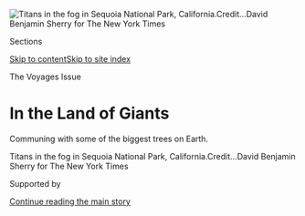 <div id="app">

<div>

<div>

<div>

</div>

<div data-aria-hidden="false">

<div id="site-content" data-role="main">

<div>

<div class="css-1aor85t" style="opacity:0.000000001;z-index:-1;visibility:hidden">

<div class="css-1hqnpie">

<div class="css-epjblv">

<span class="css-z6pdnw">In the Land of
Giants</span>

</div>

<div class="css-k008qs">

<div class="css-1iwv8en">

<span class="css-18z7m18"></span>

<div>

<div>

</div>

</div>

</div>

<span class="css-1n6z4y">https://nyti.ms/2mTrEOR</span>

<div class="css-1705lsu">

<div class="css-4xjgmj">

<div class="css-4skfbu" data-role="toolbar" data-aria-label="Social Media Share buttons, Save button, and Comments Panel with current comment count" data-testid="share-tools">

  - 
  - 
  - 
  - 
    
    <div class="css-6n7j50">
    
    </div>

  - 
  - 

</div>

</div>

</div>

</div>

</div>

</div>

<div class="css-11qgg8s">

</div>

<div id="fullBleedHeaderContent">

<div class="css-1mre5cn">

![<span class="css-i48y28 e13ogyst0" data-aria-hidden="true">Titans in
the fog in Sequoia National Park,
California.</span><span class="css-ach9cc e1z0qqy90" itemprop="copyrightHolder"><span class="css-1ly73wi e1tej78p0">Credit...</span><span><span>David
Benjamin Sherry for The New York
Times</span></span></span>](https://static01.graylady3jvrrxbe.onion/images/2017/03/26/magazine/26sequoias1/26mag-26sequoias-t_CA0-articleLarge.jpg?quality=75&auto=webp&disable=upscale)

</div>

<div class="css-hy7cq4">

<div class="css-6cn7ki">

<div class="NYTAppHideMasthead css-1bcu9v6 e1suatyy0">

<div class="section css-1o1qe8k e1suatyy2">

<div class="css-cu5p7t er09x8g0">

<div class="css-6n7j50">

</div>

<span class="css-1dv1kvn">Sections</span>

[Skip to content](#site-content)[Skip to site index](#site-index)

</div>

<div class="css-10698na e1huz5gh0">

</div>

</div>

</div>

The Voyages Issue

<div class="css-1sojcmr ehdk2mb0">

# In the Land of Giants

</div>

Communing with some of the biggest trees on Earth.

</div>

</div>

<div class="css-nwzfg5 e1gnum310">

<span class="css-1f9pvn2 magazine">Titans in the fog in Sequoia National
Park,
California.</span><span class="css-ach9cc e1z0qqy90" itemprop="copyrightHolder"><span class="css-1ly73wi e1tej78p0">Credit...</span><span><span>David
Benjamin Sherry for The New York Times</span></span></span>

</div>

<div id="sponsor-wrapper" class="css-1hyfx7x">

<div id="sponsor-slug" class="css-19vbshk">

Supported by

</div>

[Continue reading the main
story](#after-sponsor)

<div id="sponsor" class="ad sponsor-wrapper" style="text-align:center;height:100%;display:block">

</div>

<div id="after-sponsor">

</div>

</div>

<div class="css-1fl1393 e1gnum311">

<div class="css-18e8msd">

<div class="css-vp77d3 epjyd6m0">

<div class="css-1baulvz">

By <span class="css-1baulvz last-byline" itemprop="name">Jon
Mooallem</span>

</div>

</div>

  - March 23,
    2017

  - 
    
    <div class="css-4xjgmj">
    
    <div class="css-d8bdto" data-role="toolbar" data-aria-label="Social Media Share buttons, Save button, and Comments Panel with current comment count" data-testid="share-tools">
    
      - 
      - 
      - 
      - 
        
        <div class="css-6n7j50">
        
        </div>
    
      - 
      - 
    
    </div>
    
    </div>

</div>

</div>

</div>

<div class="section meteredContent css-1r7ky0e" name="articleBody" itemprop="articleBody">

<div class="css-1fanzo5 StoryBodyCompanionColumn">

<div class="css-53u6y8">

<span class="css-ggqk20 ethc9we0">T</span>he trees are so big that it
would be cowardly not to deal with their bigness head on. They are very,
very big. You already knew this — they’re called “giant sequoias” — and
I knew it, too. But in person, their bigness still feels unexpected,
revelatory. And the delirium of their size is enhanced by their age, by
the knowledge that some of the oldest sequoias predate our best tools
for processing and communicating phenomena like sequoias, that the trees
are older than the English language and most of the world’s major
religions — older by centuries, easily, even millenniums. The physical
appearance of a tree cannot be deafening, and yet with these trees, it
is. Facing down a sequoia, the most grammatically scrambled thoughts
wind up feeling right. Really, there’s only so much a person can do or
say. Often I found myself expelling a quivering, involuntary *Whoa.*

The first time that happened, I was driving into Sequoia National Park
from the foothills of central California’s Sierra Nevada, south of
Yosemite. Suddenly, the Four Guardsmen came into view: a tight quartet
of elephantine sequoia trunks through which the road passes. The trees
have tops, too — those trunks lead to crowns — but that’s immaterial;
the trunks are all you have a hope of registering from inside your car.
They fill the windows and function as a gateway. They were like living
infrastructure, rising out of the snow.

The rental-car company had given me a squat Fiat micro-S.U.V., which,
though it was equipped with all-wheel drive and seemed to be handling
capably enough, was so strikingly unbrawny in appearance that crunching
up the icy, winding mountain road, I wasn’t brave enough to push it any
faster than a feeble crawl. Now, with the squeeze through the Guardsmen
ahead of me tightening, I slowed even more. I heard myself letting out
an anticipatory holler, like a Hollywood fighter pilot banking through a
dogfight, and threaded the needle at nine miles an hour.

There are more than 8,000 sequoias in the Giant Forest, the
three-and-a-half-square-mile centerpiece of the park. The largest grow
more than 300 feet tall and 30 feet across, barely tapering as they rise
until, about two-thirds of the way up, the scrambling madness of their
branches starts. The branches are crooked and gnarled, while the rest of
the tree is stoic and straight. The branches are grayish and brownish —
average American tree colors — while the trunk, particularly in sunlight
reflected off snow, hums with a dreamy reddish-orange glow. The branches
often seem to have nothing to do with the sequoia they’re attached to;
they are trees themselves. In 1978, a branch broke off a sequoia called
the General Sherman. It was 150 feet long and nearly seven feet thick.
All by itself, that branch would have been one of the tallest trees east
of the Mississippi.

</div>

</div>

<div class="css-1fanzo5 StoryBodyCompanionColumn">

<div class="css-53u6y8">

The General Sherman Tree is one of the park’s primary attractions. It’s
275 feet tall, 100 feet in circumference, and known to be the largest
tree on Earth, by volume. (The National Park Service drives home its
massiveness on a sign in front of its trunk this way: If the General
Sherman were hollowed out and filled with water, it’d be enough water
for you to take a bath every day for 27 years.) The General Sherman is
not far off the Generals Highway, which runs through the park. It is a
tree with its own parking lot. Though the pathways were ice-crusted or
snowed under when I visited last month, I watched tourists of all shapes
and sizes hobble and skitter over them toward the tree for photographs:
the Italian dude with the soul patch posing with double thumbs up; the
overweight couple huffing, “You make it to the tree?” to a few young
women returning to their car; the young man looking up at the tree, eyes
closed and still, face in the sun — a tranquil image of cosmic,
momentary oneness were it not for his self-aggrandizing sweatshirt,
which read, I AM NOT A GOD BUT SOMETHING SIMILAR. And then there was the
woman with a moaning child in her arms. She was whispering, “Last one, I
promise,” while her husband set up a tripod and timer, far, far away,
struggling to frame his teensy family against the universe of the tree.
Eventually the man found he had to reposition and walked right in front
of me. When we made eye contact, he said, “It’s
big\!”

</div>

</div>

<div style="max-width:100%;margin:0 auto">

<div class="css-17dprlf" data-id="100000004999501" data-slug="26mag-voyages-nav" style="max-width:300px">

</div>

</div>

<div class="css-1fanzo5 StoryBodyCompanionColumn">

<div class="css-53u6y8">

Exactly, yes. And still, it’s not just that the trees are big; it’s that
everything about them is also big. The raised columns of bark running
down their trunks are bigger than the bark on ordinary trees. The
gullies between those columns are wider and deeper. The fire scars are
bigger. (Sequoias are mostly fire-resistant, even when wildfires or
lightning burn away at their bases, opening triangular, vaulting caverns
in their trunks, like grottos in a sea cliff.) The burls on the trees
are bigger. Even the woodpecker holes are bigger, which seems illogical
— you’d expect woodpeckers to hammer out the same size holes,
regardless — but honestly, they are. Every element of a sequoia is
freakishly, but also flawlessly, proportionally big. And this creates a
subconscious sense that you’re not looking at a normal tree that just
kept growing until it became very tall but a tree that was somehow
supernaturally inflated to unimaginable dimensions, all of its features
swelling like some fantastically transformed mushroom or a cursed
cartoon man bloating into a giant. This aspect of the sequoia’s size is
also a tricky thing to pick up from photographs. Even if there’s a fence
or person in the shot for scale, the human eye can find a way to correct
for the sequoias’ unacceptable gigantism: It reads the fir trees near
the sequoias as bushes, to make the sequoias seem like ordinary trees;
or it flattens the perspective, so that, say, four far-off sequoias
appear to be right alongside six cedars in the foreground — fusing all
of them into a single line of 10 perfectly boring-size trees. In one of
these ways or another, virtually every sequoia picture I took wound up a
dud. Later, when I texted a friend what I thought was the best one, she
mistook it for a shot of my backyard.

“I feel like I’m in a fairy tale\!” a woman named Angela Fitzpatrick
announced one afternoon. Fitzpatrick and I were the only two people who
had shown up for a snowshoe hike led by a nonprofit group called the
Sequoia Parks Conservancy. The park’s sparse winter crowds heightened
the otherworldliness of the trees. So did all the snow. The woods were
hushed around us, a cradle of pure whites, reds and greens.

Fitzpatrick was an information-security analyst from Tampa, Fla., who
had been flown out to audit a credit union in a nearby town, then
planned an extra day to see the trees. She was excellent company,
equally not-shy when it came to fumbling expressions of stupefaction and
delight. At one point, falling behind, I realized I hadn’t yet touched a
sequoia, so I veered off and patted one. “It’s soft\!” I shrieked. “What
the hell?” (The trees’ outer layer is spongy and fibrous — a defense
against burrowing bugs.) “That’s crazy\!” Fitzpatrick said. She hustled
back to put a hand on the tree. We stood side by side for a second,
pressing and kneading it. “I’m so glad you touched that\!” she said.

</div>

</div>

<div class="css-1fanzo5 StoryBodyCompanionColumn">

<div class="css-53u6y8">

Later we stopped short in front of another sequoia that looked perfectly
healthy on one side, but was chewed up by fire on the other, leaving a
150-foot-tall concave husk from ground to crown — a pillar of charcoal.
It was shocking: a baleful black chamber the color of new asphalt, or
volcanic rock, or Mordor. Deep in, at the rear, I could see another
opening, a twisting pit through the mulchy ground toward its roots.

Is that even alive? we asked our guide, Katie Wightman. Of course it
was, she said; a tree like this might endure for centuries. Then she
asked, “You guys wanna get inside?” We did.

**There’s a type** of enchantment we feel from afar, for certain places
and things, that’s hard to pick apart or defend after years of feeling
it. I used to live in San Francisco and had encountered the sequoias’
cousins, the coast redwoods, many times. They were, in my mind, the
slightly less spectacular of America’s two spectacularly large tree
species: taller than sequoias, in many cases, but plainer — more
conventionally treelike and slender, with pinnacled, Christmas-tree tops
and duller, browner bark. But mostly they were just more accessible, at
least to me. Their range runs from south of Monterey up the coast into
Oregon. One of the most famous groves, Muir Woods, was close enough to
the city that I once chaperoned my daughter’s preschool field trip
there.

Sequoias, on the other hand, existed only at the edges of my personal
geography. In all the world, there were only about 70 native groves of
them, flecked across a relatively thin stretch of the Sierra, far east
of San Francisco and Los Angeles, beyond the Central Valley’s citrus
groves and almond fields. It was arbitrary, but I’d lived my life in
California predominantly on a north-south axis, road-tripping more often
along the coast than inland to the mountains. Redwoods were creatures I
ran into from time to time without trying, while sequoias remained
effectively hidden. They were the giants I needed to search out and
pursue. And this implied something, too, about the alluring enormousness
of the world that contained them.

Now I wanted to go see some of the oldest, biggest trees on Earth so I
could feel small. The literature of sequoias is, counterintuitively,
also a celebration of smallness. There’s a promise of renewal and
transcendence in the juxtaposition of self and tree. The ecstatic
naturalist John Muir, among the first to go gaga for “King Sequoia,”
wrote that “one naturally walked softly and awe-stricken among them ...
subdued in the general calm, as if in some vast hall pervaded by the
deepest sanctities and solemnities that sway human souls.” (Muir also
made “wine” by soaking the trees’ cones in water and drank it as a
“sacrament.” He wrote, “I wish I were so drunk and Sequoical that I
could preach the green brown woods to all the juiceless world.”)

It seemed like a particularly good moment in America for humility, for
perspective-taking, for recalibrating my sense of scale and time. But
the night before I was supposed to fly out, a snowstorm unexpectedly hit
the Sierra, provoking a long and brutally disincentivizing warning on
the National Park Service’s website. “Roads may close,” it said, and
tire chains were now mandatory — equipment I’d always found irrationally
intimidating, even more so, perhaps, than the prospect of skidding off a
mountainside. The alert concluded: “If you’re uncomfortable driving in
the mountains during winter storms, consider postponing your visit.”

</div>

</div>

<div class="css-1fanzo5 StoryBodyCompanionColumn">

<div class="css-53u6y8">

I suppose it was typical winter-mountain stuff. But in my inexperience,
I panicked. And I continued panicking until I eventually reached the
park — a day later than I had planned, after deciding to indulge that
panic and spend a night at the base of the mountain, betting the roads
would at least partly thaw in the morning. “Snow panic,” a friend called
it, a friend who had been considering meeting me in the sequoias and was
now bowing out. It was a familiar strain of jittery duress and
intensifying fragility that comes from trying with all your energy to
figure out exactly how bad the future will be.

</div>

</div>

<div class="css-79elbk" data-testid="photoviewer-wrapper">

<div class="css-z3e15g" data-testid="photoviewer-wrapper-hidden">

</div>

<div class="css-1a48zt4 ehw59r15" data-testid="photoviewer-children">

![<span class="css-i48y28 e13ogyst0" data-aria-hidden="true">Sequoias,
when photographed, defy efforts to maintain a sense of their true size.
Note the teeny-tiny sign at bottom
right.</span><span class="css-ach9cc e1z0qqy90" itemprop="copyrightHolder"><span class="css-1ly73wi e1tej78p0">Credit...</span><span>David
Benjamin Sherry for The New York
Times</span></span>](https://static01.graylady3jvrrxbe.onion/images/2017/03/26/magazine/26sequoias2/26mag-26sequoias-t_CA2-articleInline.jpg?quality=75&auto=webp&disable=upscale)

</div>

</div>

<div class="css-1fanzo5 StoryBodyCompanionColumn">

<div class="css-53u6y8">

In retrospect, I recognize that the weather was just one more
uncertainty — and one too many — to withstand; already, I worried that a
strange-but-minor injury on the ball of my foot might become inflamed
and keep me from hiking around the park, and that a scratch in my throat
was the beginnings of my daughter’s flu. And beneath the foot and the
flu were other worries — namely, about the recklessly accelerating gush
of world events that I’d been pummeling myself with many times an hour
online. All it took was returning after a few hours away from Twitter to
discover a long record of outrages stacked up and hardened like signs of
ancient droughts or fires preserved in the rings of a tree. The timeline
was quickening, tightening; there were certain days on which we’d all
lived through centuries. When I called William C. Tweed, a former ranger
at the park, he told me, “On a good day, the sequoias remind us that
we’re not really in charge of the world.” I wanted *that.* But the
snow was a reminder that not being in charge also means being powerless.
That kind of smallness didn’t feel liberating at all. I hated it.

**Sequoia National Park** was established in 1890, at a moment in
America not so wildly different from our own. It was an era of
intensifying inequality, vulnerability and dislocation. Urban
industrialization upended rural tradition, and populist uprisings, like
the Pullman Strike and the Haymarket Riot, pitted an exasperated working
class against a government that seemed to collude with the corporations
exploiting it. As a labor leader in San Francisco named James Martin
wrote, with society seemingly in “chaotic condition, there is ample
scope for the most dismal speculation.” And so, in 1885, a collective of
radicals, including Martin, decided to build an alternate society,
applying to purchase government land in the Sierra where they could
construct a glimmering socialist utopia. Kaweah Colony, they called it.
Fifty-three individuals filed claims for 8,000 adjoining acres, centered
in the Giant Forest.

American settlers had been enraptured by the giant sequoias since they
first stumbled onto them 30 years earlier, and yet the government had
never seen any reason to protect the land; in fact, the federal Timber
and Stone Act, under which the Kaweah colonists were purchasing their
acreage, was meant to encourage logging in the West. And this was the
colonists’ plan: They’d be lumberjacks, bankrolling their utopia with
that enormous storehouse of wood. All they had to do was build a road in
and out of the forest — 20 grueling miles straight up a mountainside
pocked with jagged eruptions of granite. A tremendous job, but doable,
they decided. They were optimists, after all.

By the end of the following year, there were 160 Kaweah colonists on
site, throwing themselves at the road-cutting project and establishing
the structures of their new civic life. The colonists split into
“divisions,” then subdivided the divisions into hundreds of different
“departments,” like a Hand-Craft Department and an Amusements
Department. They exchanged man-hours as currency and got a lot done;
Kaweah quickly turned into an egalitarian cooperative. “Brute passions,”
Martin reported, were “surrendering to moral restraint,” and an
“inoffensive and charming rivalry exists to outdo the other in
neighborly acts.” Colonists picnicked together, dried fruit, sewed
clothes and never spanked their children. One photo shows dozens of them
posing in front of one phenomenally large sequoia — a tree so
unmistakably magnificent they named it the Karl Marx Tree.

</div>

</div>

<div class="css-1fanzo5 StoryBodyCompanionColumn">

<div class="css-53u6y8">

By the summer of 1890, the colonists had pushed their road within a few
miles of the sequoias. They decided to pause there and start felling
pine trees, to scratch together the money they needed to finish. But
that fall, Congress created Sequoia National Park, only the second in
what would become America’s national park system. The government didn’t
try to seize private land for the park; in this case, the Kaweah
colonists didn’t technically own the acreage. Their application to buy
it had never been officially approved. Only private citizens were
allowed to purchase land under the Timber and Stone Act, and because all
53 original Kaweah claimants had used the same San Francisco address on
their paperwork, officials had flagged it, suspecting they were a large
and devious corporation. (Logging companies were, in fact, grossly
abusing the law, coordinating groups of locals — sometimes just by
buying rounds at the local saloon — to claim chunks of land on their
behalf.) The colonists were aware of this bureaucratic hiccup, but had
gone ahead, expecting it would eventually be resolved. In the end, it
wasn’t. They were stripped of the land, and the government claimed the
road they built as well. Several members were charged with federal
“timber trespass.” America renamed the Karl Marx Tree after General
Sherman.

</div>

</div>

<div class="css-79elbk" data-testid="photoviewer-wrapper">

<div class="css-z3e15g" data-testid="photoviewer-wrapper-hidden">

</div>

<div class="css-1a48zt4 ehw59r15" data-testid="photoviewer-children">

<div class="css-1xdhyk6 erfvjey0">

<span class="css-1ly73wi e1tej78p0">Image</span>

<div class="css-zjzyr8">

<div data-testid="lazyimage-container" style="height:484.35087719298235px">

</div>

</div>

</div>

<span class="css-i48y28 e13ogyst0" data-aria-hidden="true">The General
Sherman Tree, 275 feet tall, 100 feet
around.</span><span class="css-ach9cc e1z0qqy90" itemprop="copyrightHolder"><span class="css-1ly73wi e1tej78p0">Credit...</span><span>David
Benjamin Sherry for The New York Times</span></span>

</div>

</div>

<div class="css-1fanzo5 StoryBodyCompanionColumn">

<div class="css-53u6y8">

Historians now see evidence that the government’s actions were
influenced by the Southern Pacific Railroad, which was moving to protect
its own interests in the area. That is, the Kaweah colonists spent four
years working as unpaid labor on a nightmarish infrastructure project to
improve land for the same exploitative governmental-industrial complex
from which they thought they were breaking free. They had tried to
resize themselves — to create a smaller, separate and more perfect world
in which their lives and values could be bigger — but the real world was
still all around them, and in it, they were still painfully, negligibly
small.

It’s hard to diagram the Kaweah story as an allegory of any contemporary
ideology of good and evil, heroism and villainy. It gets confusing: The
federal government, partly at the behest of an underhanded corporation,
sabotaged a community of hardworking and benevolent utopians — but only
to create something fundamentally idealistic and to protect an
irreplaceable ecological wonder from capitalistic loggers. And yet, the
loggers were the utopians. The capitalists were socialists\! Which would
have been fine, except that the government had mistaken them for an
underhanded corporation.

Baffled, I called William Tweed, the retired Sequoia park ranger, who
has also written about the colony. “You reach a stage in life where what
you most frequently see in history is irony,” Tweed told me sagely.
“Perhaps the lesson for 2017 is that ideology rarely explains what
happens.”

**It was almost** dusk on the first evening by the time I rented my Fiat
at the San Jose airport and reached the entrance to Sequoia National
Park. I pulled into the tiny outpost of Three Rivers, Calif., and headed
straight to a place called the Totem Market to rent a set of tire
chains, still toying with the idea of pushing up the mountain that
night.

The market is a combination gift shop, bar, deli and full-service
tire-chain-rental depot — a sleepy-seeming establishment with wagon
wheels and barrels on its roof. But inside, the scene was incongruously
lively. A couple dozen mostly younger people stood around the bar,
shouting conversation over that song that goes “Amber is the color of my
energy” again and again. It felt like a rehearsal dinner; I couldn’t
figure out how everyone knew one another. Then a woman in full Park
Service garb — green wool pants, khaki shirt, government-issue leather
boots — stepped out of my peripheral vision to order a
beer.

</div>

</div>

<div class="css-79elbk" data-testid="photoviewer-wrapper">

<div class="css-z3e15g" data-testid="photoviewer-wrapper-hidden">

</div>

<div class="css-1a48zt4 ehw59r15" data-testid="photoviewer-children">

<div class="css-1xdhyk6 erfvjey0">

<span class="css-1ly73wi e1tej78p0">Image</span>

<div class="css-zjzyr8">

<div data-testid="lazyimage-container" style="height:513.6222222222223px">

</div>

</div>

</div>

<span class="css-i48y28 e13ogyst0" data-aria-hidden="true">The canopy in
Sequoia National Park, where the branches are large enough to be
impressive trees in their own
right</span><span class="css-ach9cc e1z0qqy90" itemprop="copyrightHolder"><span class="css-1ly73wi e1tej78p0">Credit...</span><span>David
Benjamin Sherry for The New York Times</span></span>

</div>

</div>

<div class="css-1fanzo5 StoryBodyCompanionColumn">

<div class="css-53u6y8">

Almost all of them were “parkies,” as one man eventually put it. They
were giving a going-away party for one of their supervisors, who was
leaving for a new detail at a park near San Diego. Someone pointed him
out: an older, smiley, muscular man in a T-shirt that said, “Yard Sale.”
They eventually sang “Happy Birthday” to someone, too — a younger guy in
a camouflage hat, holding a generous glass of red wine lazily aloft and
squinting. At one point, another man dropped a pint, and it shattered.
The entire room shouted and applauded. Then Yard Sale graciously,
dutifully appeared with a broom and — maybe, I wanted to imagine, just
to leave his troops with one final image of how a true leader behaved —
swept up the glass.

Off in a corner, I struck up a conversation with Thor Riksheim, a
tree-size Park Service veteran with an impressive mustache. Riksheim
directs historical preservation at Sequoia. He had recently restored the
only Kaweah Colony building remaining in the park, a remote cabin that
the government calls, a little ruthlessly, Squatter’s Cabin. The colony
had been conspicuously written out of the official story of Sequoia
National Park, and its road has long since reverted to a trail. But
Riksheim spoke affectionately of the cabin, which he called “Squatty’s,”
and the colonists, too. (He also called the General Sherman Tree
“Sherm,” as if they’d gone to high school together.) Right away, I
liked him immensely. It was clear his connection to the trees was deep
and singular. He was currently living in another historic building he
had restored in the heart of the Giant Forest — in the shadow of the
famed Sentinel Tree, a cluster known as the Bachelor and the Three
Graces and other sequoias. It was touching how privileged he seemed to
feel, how proud. “I’m Giant Forest, population 1,” he told me.

To a human being, a 2,000-year-old sequoia seems immortal. But I noticed
that people like Riksheim who have lived closely with the trees aren’t
prone to mistaking their longevity and resilience for indestructibility.
To know sequoias means being cognizant of their weaknesses,
understanding them as provisional objects in some vaster, slower-moving
natural flux. In fact, there’s a prominent exhibit at the park’s Giant
Forest Museum chronicling how the government nearly undid the trees’
entire ecosystem through misunderstandings and mismanagement. By the
1930s, the Park Service had constructed a small resort town for tourists
in the center of Giant Forest. There were restaurants, cabins, a gas
station, a hotel and a grocery store — nearly 300 buildings, erected
over the sensitive and shallow root systems of the sequoias, which never
reach more than about six feet below the surface. The Park Service
vigilantly fought back the beginnings of forest fires; this seemed wise,
fire being a reckless and destructive force, but it actually kept the
sequoias from reproducing. (It was not yet understood that, among other
ecological benefits, heat from wildfires opens the trees’ cones and
allows them to spread their seeds.)

All of this was gradually corrected. Then droughts started intensifying.
The climate was shifting. The Park Service is now contemplating
“assisted migration” of the sequoias: manually planting them farther
north to keep pace with climate change. But of course, Tweed, told me,
it’s now conceivable that the Trump administration might not allow
climate change even to be mentioned at national parks’ visitor centers.
Or that the administration, which picked a Twitter fight with the
National Park Service on Day 1, might decide to privatize management of
those lands. Who knows, Tweed said: “The worries are deep and profound.”

That is, there is another time scale on which the trees are vulnerable,
on which the trees are small and come and go as we do: sprouting,
growing up, suffering through storms, receiving scars, losing limbs,
before they finally drop. Every so often, the imperceptible turbulence
and instability in which the trees exist does upend them. Apparently,
the first thing you hear when one is falling is a blistering and
percussive crackle — the roots snapping, one at a time, underground. It
may be far less likely, at any given moment, that one of the sequoias in
the park will keel over than that one of the tourists will, but it could
happen. It must happen, every now and again. Earlier this year, a famous
sequoia with a road tunneled through its base, known as the Pioneer
Cabin Tree, farther north, near Sacramento, toppled over in a storm. At
the Giant Forest Museum, I saw photos of another one that flattened a
parked Jeep in August 2003.

I don’t know why, but I could not stop thinking about this while
trundling around the park that weekend: I kept privately picturing them
cracking and crashing down. It was a tremendously upsetting image, but
still never felt possible enough to scare me.

Late one afternoon, I lay down in the snow at the base of one for a
while, watching as the fog poured in through its crown, and I remembered
how untroubled Riksheim sounded at the bar the previous evening when,
lowering his voice, he mentioned that there was a particular sequoia
near his house that he was keeping an eye on. He could wake up dead
tomorrow, he said. “It’s just that flying, fickle finger of Fate. Every
once in a while, it’s going to point at you.” Then he fluttered his
long, bony index finger through the air and lowered it with a sudden
whoosh. Out of nowhere: crash. And I realized that his experience of it
— a feeling of forsakenness, of arbitrary cruelty — would be
essentially the same as the tree’s.

Two days later, I was snowshoeing around alone when I discovered I was
standing in front of the same sequoia I had lain under. There, in the
sloping snow at its roots, I saw my imprint. My back and legs and arms
were joined into a wispy column, with the perfectly ovular hood of my
parka rounding off the top. It looked like a snow angel, but also like a
mummy — an image of both levity and dolefulness, neither all good nor
all bad. I took a picture of it: what little of myself was left after
I’d gone. The figure looked smaller and more delicate than I thought
it should, but the Giant Forest was so quiet that I couldn’t imagine who
else it could be.

</div>

</div>

</div>

<div>

</div>

<div>

</div>

<div>

</div>

<div>

<div id="bottom-wrapper" class="css-1ede5it">

<div id="bottom-slug" class="css-l9onyx">

Advertisement

</div>

[Continue reading the main
story](#after-bottom)

<div id="bottom" class="ad bottom-wrapper" style="text-align:center;height:100%;display:block;min-height:90px">

</div>

<div id="after-bottom">

</div>

</div>

</div>

</div>

</div>

## Site Index

<div>

</div>

## Site Information Navigation

  - [© <span>2020</span> <span>The New York Times
    Company</span>](https://help.nytimes3xbfgragh.onion/hc/en-us/articles/115014792127-Copyright-notice)

<!-- end list -->

  - [NYTCo](https://www.nytco.com/)
  - [Contact
    Us](https://help.nytimes3xbfgragh.onion/hc/en-us/articles/115015385887-Contact-Us)
  - [Work with us](https://www.nytco.com/careers/)
  - [Advertise](https://nytmediakit.com/)
  - [T Brand Studio](http://www.tbrandstudio.com/)
  - [Your Ad
    Choices](https://www.nytimes3xbfgragh.onion/privacy/cookie-policy#how-do-i-manage-trackers)
  - [Privacy](https://www.nytimes3xbfgragh.onion/privacy)
  - [Terms of
    Service](https://help.nytimes3xbfgragh.onion/hc/en-us/articles/115014893428-Terms-of-service)
  - [Terms of
    Sale](https://help.nytimes3xbfgragh.onion/hc/en-us/articles/115014893968-Terms-of-sale)
  - [Site
    Map](https://spiderbites.nytimes3xbfgragh.onion)
  - [Help](https://help.nytimes3xbfgragh.onion/hc/en-us)
  - [Subscriptions](https://www.nytimes3xbfgragh.onion/subscription?campaignId=37WXW)

</div>

</div>

</div>

</div>
